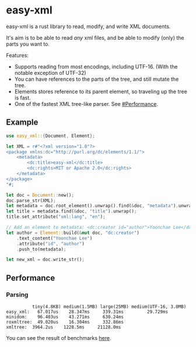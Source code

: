 # easy-xml

easy-xml is a rust library to read, modify, and write XML documents.

It's aim is to be able to read *any* xml files, and be able to modify (only) the parts you want to.

Features:
- Supports reading from most encodings, including UTF-16. (With the notable exception of UTF-32)
- You can have references to the parts of the tree, and still mutate the tree.
- Elements stores reference to its parent element, so traveling up the tree is fast.
- One of the fastest XML tree-like parser. See [#Performance](https://github.com/bluegreenmagick/easy-xml#performance).

## Example

```rust
use easy_xml::{Document, Element};

let XML = r#"<?xml version="1.0"?>
<package xmlns:dc="http://purl.org/dc/elements/1.1/">
    <metadata>
        <dc:title>easy-xml</dc:title>
        <dc:rights>MIT or Apache 2.0</dc:rights>
    </metadata>
</package>
"#;

let doc = Document::new();
doc.parse_str(XML);
let metadata = doc.root_element().unwrap().find(&doc, "metadata").unwrap();
let title = metadata.find(&doc, "title").unwrap();
title.set_attribute("xml:lang", "en");

// Add an element to metadata: <dc:creator id="author">Yoonchae Lee</dc:creator>
let author = Element::build(&mut doc, "dc:creator")
    .text_content("Yoonchae Lee")
    .attribute("id", "author")
    .push_to(metadata);

let new_xml = doc.write_str();
```

## Performance
### Parsing
```
          tiny(4.8KB) medium(1.5MB) large(25MB) medium(UTF-16, 3.0MB)
easy_xml:   67.017us    28.347ms     339.31ms         29.729ms
minidom:    96.403us    43.271ms     630.24ms
roxmltree:  49.020us    16.304ms     332.86ms
xmltree:  3964.2us    1228.5ms     21128.0ms
```

You can see the result of benchmarks [here](https://github.com/BlueGreenMagick/easy-xml/actions/runs/1291967402).